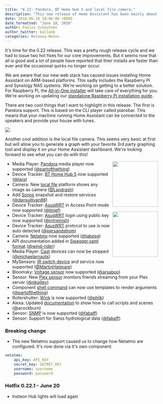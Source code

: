 ```yaml
---
title: "0.22: Pandora, BT Home Hub 5 and local file camera."
description: "This new release of Home Assistant has been mainly about stabilizing our last release which included a lot of core improvements. We're all stable now and set for a bright future."
date: 2016-06-18 18:06:00 +0000
date_formatted: "June 18, 2016"
author: Paulus Schoutsen
author_twitter: balloob
categories: Release-Notes
---
```


It's time for the 0.22 release. This was a pretty rough release cycle and we had to issue two hot fixes for our core improvements. But it seems now that all is good and a lot of people have reported that their installs are faster than ever and the occasional quirks no longer occur.

We are aware that our new web stack has caused issues installing Home Assistant on ARM-based platforms. This sadly includes the Raspberry Pi and Synology NAS systems. We're working on getting to a better solution. For Raspberry Pi, the [All-in-One installer] will take care of everything for you. We're working on updating our [standalone Raspberry Pi installation guide].

There are two cool things that I want to highlight in this release. The first is Pandora support. This is based on the CLI player called pianobar. This means that your machine running Home Assistant can be connected to the speakers and provide your house with tunes.

<p class='img'>
<img src='/images/screenshots/pandora_player.png' />
</p>

Another cool addition is the local file camera. This seems very basic at first but will allow you to generate a graph with your favorite 3rd party graphing tool and display it on your Home Assistant dashboard. We're looking forward to see what you can do with this!

<img src='/images/supported_brands/pandora.png' style='clear: right; margin-left: 5px; border:none; box-shadow: none; float: right; margin-bottom: 16px;' width='150' /><img src='/images/supported_brands/bt.png' style='clear: right; margin-left: 5px; border:none; box-shadow: none; float: right; margin-bottom: 16px;' width='150' />

- Media Player: [Pandora] media player now supported ([@partofthething])
- Device Tracker: [BT Home Hub 5] now supported ([@lwis])
- Camera: New [local file] platform shows any image as camera ([@Landrash])
- Add [Sonos] snapshot and restore services ([@dansullivan86])
- Device Tracker: [AsusWRT] in Access Point mode now supported ([@linjef])
- Device Tracker: [AsusWRT] login using public key now supported ([@mtreinish])
- Device Tracker: [AsusWRT] protocol to use is now auto detected ([@persandstrom])
- Camera: [Netatmo] now supported ([@jabesq])
- API documentation added  in [Swagger.yaml format] ([@wind-rider])
- Media Player: [Cast] devices can now be stopped ([@michaelarnauts])
- MySensors: [IR switch device] and service now supported ([@MartinHjelmare])
- Bloomsky: [Voltage sensor] now supported ([@arsaboo])
- Sensor: New [Plex sensor] monitors friends streaming from your Plex server ([@nkgilley])
- Component [shell command] can now use templates to render arguments ([@partofthething])
- Rollershutter: [Wink] is now supported ([@philk])
- Alexa: Updated [documentation][alexa] to show how to call scripts and scenes (@acockburn)
- Sensor: [SNMP] is now supported ([@fabaff])
- Sensor: Support for Swiss hydrological data ([@fabaff])

### Breaking change

- The new Netatmo support caused us to change how Netatmo are configured. It's now done via it's own component.

```yaml
netatmo:
    api_key: API_KEY
    secret_key: SECRET_KEY
    username: username
    password: password
```

### Hotfix 0.22.1 - June 20

- Insteon Hub lights will load again

[@acockburn]: https://github.com/acockburn/
[@arsaboo]: https://github.com/arsaboo/
[@dansullivan86]: https://github.com/dansullivan86/
[@jabesq]: https://github.com/jabesq/
[@Landrash]: https://github.com/Landrash/
[@linjef]: https://github.com/linjef/
[@lwis]: https://github.com/lwis/
[@MartinHjelmare]: https://github.com/MartinHjelmare/
[@michaelarnauts]: https://github.com/michaelarnauts/
[@mtreinish]: https://github.com/mtreinish/
[@nkgilley]: https://github.com/nkgilley/
[@partofthething]: https://github.com/partofthething/
[@persandstrom]: https://github.com/persandstrom/
[@philk]: https://github.com/philk/
[@wind-rider]: https://github.com/wind/
[@fabaff]: https://github.com/fabaff/
[AsusWRT]: /components/asuswrt
[BT Home Hub 5]: /components/bt_home_hub_5
[Cast]: /components/cast
[IR switch device]: /components/mysensors/
[local file]: /components/local_file
[Netatmo]: /components/netatmo/
[Pandora]: /components/pandora
[shell command]: /components/shell_command/
[Sonos]: /components/sonos
[Wink]: /components/wink/#cover
[alexa]: /components/alexa/#working-with-scenes
[Plex sensor]: /components/plex#sensor
[Swagger.yaml format]: https://github.com/home-assistant/home-assistant/blob/dev/docs/swagger.yaml
[All-in-One installer]: /getting-started/installation-raspberry-pi-all-in-one/
[standalone Raspberry Pi installation guide]: /getting-started/installation-raspberry-pi/
[Voltage sensor]: /components/bloomsky/#sensor
[SNMP]: /components/snmp#sensor
